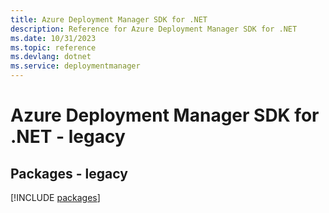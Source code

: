 ```yaml
---
title: Azure Deployment Manager SDK for .NET
description: Reference for Azure Deployment Manager SDK for .NET
ms.date: 10/31/2023
ms.topic: reference
ms.devlang: dotnet
ms.service: deploymentmanager
---
```

# Azure Deployment Manager SDK for .NET - legacy
## Packages - legacy
[!INCLUDE [packages](deployment-manager-index.md)]
